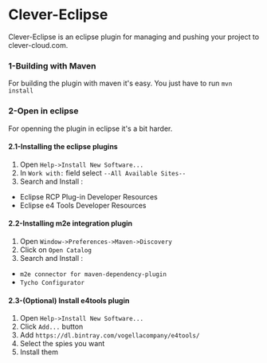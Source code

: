 # Clever-Eclipse

Clever-Eclipse is an eclipse plugin for managing and pushing your project to clever-cloud.com.

### 1-Building with Maven

For building the plugin with maven it's easy. You just have to run
`mvn install`

### 2-Open in eclipse

For openning the plugin in eclipse it's a bit harder.

#### 2.1-Installing the eclipse plugins
1. Open `Help->Install New Software...`
2. In `Work with:` field select `--All Available Sites--`
3. Search and Install :
 * Eclipse RCP Plug-in Developer Resources
 * Eclipse e4 Tools Developer Resources

#### 2.2-Installing m2e integration plugin
1. Open `Window->Preferences->Maven->Discovery`
2. Click on `Open Catalog`
3. Search and Install :
 * `m2e connector for maven-dependency-plugin`
 * `Tycho Configurator`

#### 2.3-(Optional) Install e4tools plugin
1. Open `Help->Install New Software...`
2. Click `Add...` button
3. Add `https://dl.bintray.com/vogellacompany/e4tools/`
4. Select the spies you want
5. Install them